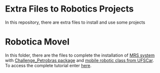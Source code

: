 # Extra Files to Robotics Projects

In this repository, there are extra files to install and use some projects

# Robotica Movel

In this folder, there are the files to complete the installation of [MRS system](https://github.com/ctu-mrs/mrs_uav_system) with [Challenge_Petrobras package](https://github.com/LASER-Robotics/Petrobras_Challenge) and [mobile robotic class from UFSCar](https://github.com/lidiaxp/robotica_movel). To access the complete tutorial enter [here](https://www.laris.ufscar.br/pt-br/pessoal/simulator-mrs).
